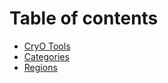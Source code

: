 # Table of contents

* [CryO Tools](README.md)
* [Categories](categories.md)
* [Regions](regions.md)